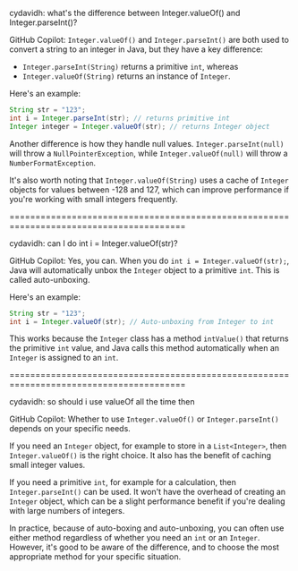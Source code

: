 cydavidh: what's the difference between Integer.valueOf() and Integer.parseInt()?

GitHub Copilot: `Integer.valueOf()` and `Integer.parseInt()` are both used to convert a string to an integer in Java, but they have a key difference:

- `Integer.parseInt(String)` returns a primitive `int`, whereas
- `Integer.valueOf(String)` returns an instance of `Integer`.

Here's an example:

```java
String str = "123";
int i = Integer.parseInt(str); // returns primitive int
Integer integer = Integer.valueOf(str); // returns Integer object
```

Another difference is how they handle null values. `Integer.parseInt(null)` will throw a `NullPointerException`, while `Integer.valueOf(null)` will throw a `NumberFormatException`.

It's also worth noting that `Integer.valueOf(String)` uses a cache of `Integer` objects for values between -128 and 127, which can improve performance if you're working with small integers frequently.

========================================================================================

cydavidh: can I do int i = Integer.valueOf(str)?

GitHub Copilot: Yes, you can. When you do `int i = Integer.valueOf(str);`, Java will automatically unbox the `Integer` object to a primitive `int`. This is called auto-unboxing.

Here's an example:

```java
String str = "123";
int i = Integer.valueOf(str); // Auto-unboxing from Integer to int
```

This works because the `Integer` class has a method `intValue()` that returns the primitive `int` value, and Java calls this method automatically when an `Integer` is assigned to an `int`.

========================================================================================

cydavidh: so should i use valueOf all the time then

GitHub Copilot: Whether to use `Integer.valueOf()` or `Integer.parseInt()` depends on your specific needs.

If you need an `Integer` object, for example to store in a `List<Integer>`, then `Integer.valueOf()` is the right choice. It also has the benefit of caching small integer values.

If you need a primitive `int`, for example for a calculation, then `Integer.parseInt()` can be used. It won't have the overhead of creating an `Integer` object, which can be a slight performance benefit if you're dealing with large numbers of integers.

In practice, because of auto-boxing and auto-unboxing, you can often use either method regardless of whether you need an `int` or an `Integer`. However, it's good to be aware of the difference, and to choose the most appropriate method for your specific situation.


